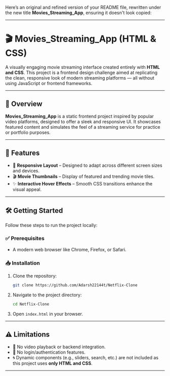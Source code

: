 Here’s an original and refined version of your README file, rewritten under the new title **Movies\_Streaming\_App**, ensuring it doesn't look copied:

---

# 🎬 Movies\_Streaming\_App (HTML & CSS)

A visually engaging movie streaming interface created entirely with **HTML and CSS**. This project is a frontend design challenge aimed at replicating the clean, responsive look of modern streaming platforms — all without using JavaScript or frontend frameworks.

---

## 🚀 Overview

**Movies\_Streaming\_App** is a static frontend project inspired by popular video platforms, designed to offer a sleek and responsive UI. It showcases featured content and simulates the feel of a streaming service for practice or portfolio purposes.

---

## 🌟 Features

* 🎨 **Responsive Layout** – Designed to adapt across different screen sizes and devices.
* 🎬 **Movie Thumbnails** – Display of featured and trending movie tiles.
* ✨ **Interactive Hover Effects** – Smooth CSS transitions enhance the visual appeal.

---

## 🛠️ Getting Started

Follow these steps to run the project locally:

### ✅ Prerequisites

* A modern web browser like Chrome, Firefox, or Safari.

### 📥 Installation

1. Clone the repository:

   ```bash
   git clone https://github.com/Adarsh22144t/Netflix-Clone
   ```

2. Navigate to the project directory:

   ```bash
   cd Netflix-Clone
   ```

3. Open `index.html` in your browser.

---

## ⚠️ Limitations

* 🚫 No video playback or backend integration.
* 🔐 No login/authentication features.
* 🌀 Dynamic components (e.g., sliders, search, etc.) are not included as this project uses **only HTML and CSS**.

---
